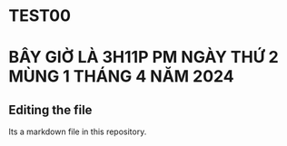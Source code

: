 # TEST00
# BÂY GIỜ LÀ 3H11P PM NGÀY THỨ 2 MÙNG 1 THÁNG 4 NĂM 2024
## Editing the file 

Its a markdown  file in this repository.

